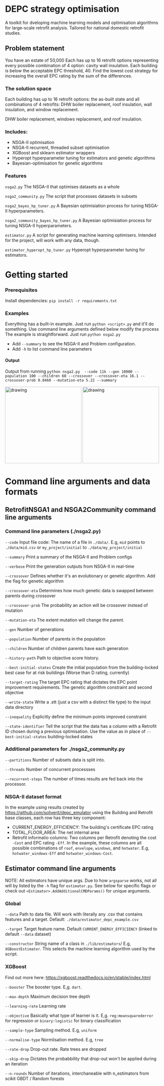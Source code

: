 # DEPC strategy optimisation
A toolkit for dveloping machine learning models and optimisation algorithms for large-scale retrofit analysis. Tailored for national domestic retrofit studies.
## Problem statement
You have an estate of 50,000 Each has up to 16 retrofit options representing every possible combination of 4 option: cavity wall insulation. Each building is below the acceptable EPC threshold, 40. Find the lowest cost strategy for increasing the overall EPC rating by the sum of the differences.
### The solution space
Each building has up to 16 retrofit options: the as-built state and all combinations of 4 retrofits: DHW boiler replacement, roof insulation, wall insulation, and window replacement.

DHW boiler replacement, windows replacement, and roof insulation.
### Includes:
- NSGA-II optimisation
- NSGA-II recurrent, threaded subset optimisation
- XGBoost and sklearn estimator wrappers
- Hyperopt hyperparameter tuning for estimators and genetic algorithms
- Bayesian-optimisation for genetic algorithms
### Features
`nsga2.py` The NSGA-II that optimises datasets as a whole

`nsga2_community.py` The script that processes datasets in subsets

`nsga2_bayes_hp_tuner.py` A Bayesian optimisiation process for tuning NSGA-II hyperparameters.

`nsga2_community_bayes_hp_tuner.py` A Bayesian optimisiation process for tuning NSGA-II hyperparameters.

`estimator.py` A script for generating machine learning optimisers. Intended for the project, will work with any data, though.

`estimator_hyperopt_hp_tuner.py` Hyperopt hyperparameter tuning for estimators.

# Getting started
### Prerequisites
Install dependencies: `pip install -r requirements.txt`
### Examples
Everything has a built-in example. Just run `python <script>.py` and it'll do something. Use command line arguments defined below modify the process
The example is straightforward. Just run `python nsga2.py` 
- Add `--summary` to see the NSGA-II and Problem configuration.
- Add `-h` to list command line parameters
#### Output
Output from running `python nsga2.py  --code 11k --gen 10000 --population 100 --children 60 --crossover --crossover-eta 16.1 --crossover-prob 0.8460 --mutation-eta 5.22 --summary`

<img src="https://github.com/soliverit/depc_nsga2/assets/3307541/d0273235-bc44-4fd7-ad47-eb77cb3def6d)" alt="drawing" height="250"/>
   
<img src="https://github.com/soliverit/depc_nsga2/assets/3307541/edcf9c16-c146-4992-abb3-1bab41408642)" alt="drawing" height="250"/>


# Command line arguments and data formats
## RetrofitNSGA1 and NSGA2Community command line arguments
### Command line parameters (./nsga2.py)
`--code` Input file code: The name of a file in `./data/`. E.g, `mid` points to `./data/mid.csv` or `my_project/initial` to `./data/my_project/initial`

`--summary` Print a summary of the NSGA-II and Problem configs

`--verbose` Print the generation outputs from NSGA-II in real-time

`--crossover` Defines whether it's an evolutionary or genetic algorithm. Add the flag for genetic algorithm

`--crossover-eta`  Determines how much genetic data is swapped between parents during crossover

`--crossover-prob` The probability an action will be crossover instead of mutation

`--mutation-eta`  The extent mutation will change the parent. 

`--gen` Number of generations

`--population` Number of parents in the population

`--children` Number of children parents have each generation

`--history-path` Path to objective score history.

`--best-initial-states` Create the initial population from the building-locked best case for at risk buildings (Worse than D rating, currently)

`--target-rating` The target EPC rating that dictates the EPC point improvement requirements. The genetic algorithm constraint and second objective

`--write-state` Write a .stt (just a csv with a distinct file type) to the input data directory

`--inequality` Explicitly define the minimum points improved constraint

`--state-identifier` Tell the script that the data has a column with a Retrofit ID chosen during a previous optimisation. Use the value as in place of `--best-initial-states` building-locked states
### Additional parameters for ./nsga2_community.py
`--partitions` Number of subsets data is split into.

`--threads` Number of concurrent processses

`--recurrent-steps` The number of times results are fed back into the processor.
### NSGA-II dataset format
In the example using results created by https://github.com/soliverit/depc_emulator using the Building and Retrofit base classes, each row has three key component:

- CURRENT_ENERGY_EFFICIENCY:  The building's certificate EPC rating
- TOTAL_FLOOR_AREA: The net internal area
- Retrofit informatio columns: Two columns per Retrofit denoting the cost `-Cost` and EPC rating `-Eff`. In the example, these columns are all possible combinations of `roof`, `envelope`, `windows`, and `hotwater`. E.g, `hotwater_windows-Eff` and `hotwater_windows-Cost`.

## Estimator command line arguments
NOTE: All estimators have unique args. Due to how `argsparse` works, not all will by listed by the `-h` flag for `estimator.py`. See below for specific flags or check out `<Estimator>.AddAdditionalCMDParams()` for unique arguments.
### Global
`--data` Path to data file. Will work with literally any .csv that contains features and a target. Default: `./data/estimator_depc_example.csv`

`--target` Target feature name. Default `CURRENT_ENERGY_EFFICIENCY` (linked to default `--data` dataset)

`--constructor` String name of a class in `./lib/estimators`/ E.g, `XGBoostEstimator`. This selects the machine learning algorithm used by the script.

### XGBoost
Find out more here: https://xgboost.readthedocs.io/en/stable/index.html 

`--booster` The booster type. E,g. `dart`. 

`--max-depth` Maximum decision tree depth

`--learning-rate` Learning rate

`--objective` Basically what type of learner is it. E,g. `reg:meansquarederror` for regression or `binary:logistic` for binary classification

`--sample-type` Sampling method. E.g, `uniform`

`--normalise-type` Normlisation method. E.g, `tree`

`--rate-drop` Drop-out rate. Rate trees are dropped

`--skip-drop` Dictates the probabbility that drop-out won't be applied during an iteration

`--n-rounds` Number of iterations, interchaneable with n_estimators from scikit GBDT / Random forests













